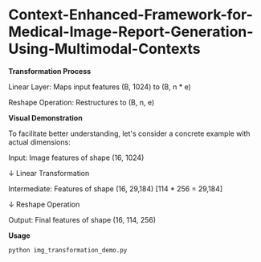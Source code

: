 # Context-Enhanced-Framework-for-Medical-Image-Report-Generation-Using-Multimodal-Contexts


**Transformation Process**

Linear Layer: Maps input features (B, 1024) to (B, n * e)

Reshape Operation: Restructures to (B, n, e)


**Visual Demonstration**

To facilitate better understanding, let's consider a concrete example with actual dimensions:

Input: Image features of shape (16, 1024)

↓ Linear Transformation

Intermediate: Features of shape (16, 29,184) [114 * 256 = 29,184]

↓ Reshape Operation

Output: Final features of shape (16, 114, 256)

**Usage**

```python
python img_transformation_demo.py
```
